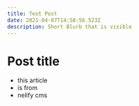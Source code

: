 ```yaml
---
title: Test Post
date: 2021-04-07T14:58:56.523Z
description: Short Blurb that is visible
---
```

# Post title

- this article 
- is from
- nelify cms